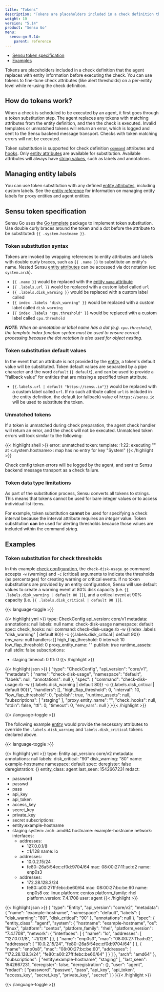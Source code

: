 ```yaml
---
title: "Tokens"
description: "Tokens are placeholders included in a check definition that the agent replaces with entity information before executing the check. You can use tokens to fine-tune check attributes (like alert thresholds) on a per-entity level while re-using check definitions. Read the reference doc to learn about tokens."
weight: 10
version: "5.14"
product: "Sensu Go"
menu: 
  sensu-go-5.14:
    parent: reference
---
```


- [Sensu token specification](#sensu-token-specification)
- [Examples](#examples)

Tokens are placeholders included in a check definition that the agent replaces with entity information before executing the check.
You can use tokens to fine-tune check attributes (like alert thresholds) on a per-entity level while re-using the check definition.

## How do tokens work?

When a check is scheduled to be executed by an agent, it first goes through a token substitution step. The agent replaces any tokens with matching attributes from the entity definition, and then the check is executed. Invalid templates or unmatched tokens will return an error, which is logged and sent to the Sensu backend message transport. Checks with token matching errors will not be executed.

Token substitution is supported for check definition [`command`][7] attributes and [hooks][8].
Only [entity attributes][4] are available for substitution.
Available attributes will always have [string values](#token-data-type-limitations), such as labels and annotations.

## Managing entity labels

You can use token substitution with any defined [entity attributes][4], including custom labels.
See the [entity reference][6] for information on managing entity labels for proxy entities and agent entities.

## Sensu token specification

Sensu Go uses the [Go template][1] package to implement token substitution.
Use double curly braces around the token and a dot before the attribute to be substituted: `{{ .system.hostname }}`.

### Token substitution syntax

Tokens are invoked by wrapping references to entity attributes and labels with double curly braces, such as `{{ .name }}` to substitute an entity's name. Nested Sensu [entity attributes][3] can be accessed via dot notation (ex: `system.arch`).

- `{{ .name }}` would be replaced with the [entity `name` attribute][3]
- `{{ .labels.url }}` would be replaced with a custom label called `url`
- `{{ .labels.disk_warning }}` would be replaced with a custom label called
- `{{ index .labels "disk_warning" }}` would be replaced with a custom label called
  `disk_warning`
- `{{ index .labels "cpu.threshold" }}` would be replaced with a custom label called `cpu.threshold`

_**NOTE**: When an annotation or label name has a dot (e.g. `cpu.threshold`), the template index function syntax must be used to ensure correct processing because the dot notation is also used for object nesting._

### Token substitution default values

In the event that an attribute is not provided by the [entity][3], a token's default
value will be substituted. Token default values are separated by a pipe character and the word `default` (`| default`), and can be used to provide a "fallback value" for entities that are missing a specified token attribute.

- `{{.labels.url | default "https://sensu.io"}}` would be replaced with a custom label called `url`. If no such attribute called `url` is included in the entity definition, the default (or fallback) value of `https://sensu.io` will be used to substitute the token.

### Unmatched tokens

If a token is unmatched during check preparation, the agent check handler will return an error, and the check will not be executed. Unmatched token errors will look similar to the following:

{{< highlight shell >}}
error: unmatched token: template: :1:22: executing "" at <.system.hostname>: map has no entry for key "System"
{{< /highlight >}}

Check config token errors will be logged by the agent, and sent to Sensu backend message transport as a check failure.

### Token data type limitations

As part of the substitution process, Sensu converts all tokens to strings. This means that tokens cannot be used for bare integer values or to access individual list items.

For example, token substitution **cannot** be used for specifying a check interval because the interval attribute requires an _integer_ value. Token substitution **can** be used for alerting thresholds because those values are included within the command _string_.

## Examples

### Token substitution for check thresholds 

In this example [check configuration][5], the `check-disk-usage.go` command accepts `-w` (warning) and `-c` (critical)
arguments to indicate the thresholds (as percentages) for creating warning or critical events. If no token substitutions are provided by an entity configuration, Sensu will use default values to create a warning event at 80% disk capacity (i.e. `{{ .labels.disk_warning | default 80 }}`), and a critical event at 90% capacity (i.e. `{{ .labels.disk_critical | default 90 }}`).

{{< language-toggle >}}

{{< highlight yml >}}
type: CheckConfig
api_version: core/v1
metadata:
  annotations: null
  labels: null
  name: check-disk-usage
  namespace: default
spec:
  check_hooks: null
  command: check-disk-usage.rb -w {{index .labels "disk_warning" | default 80}} -c {{.labels.disk_critical
    | default 90}}
  env_vars: null
  handlers: []
  high_flap_threshold: 0
  interval: 10
  low_flap_threshold: 0
  proxy_entity_name: ""
  publish: true
  runtime_assets: null
  stdin: false
  subscriptions:
  - staging
  timeout: 0
  ttl: 0
{{< /highlight >}}

{{< highlight json >}}
{
  "type": "CheckConfig",
  "api_version": "core/v1",
  "metadata": {
    "name": "check-disk-usage",
    "namespace": "default",
    "labels": null,
    "annotations": null
  },
  "spec": {
    "command": "check-disk-usage.rb -w {{.labels.disk_warning | default 80}} -c {{.labels.disk_critical | default 90}}",
    "handlers": [],
    "high_flap_threshold": 0,
    "interval": 10,
    "low_flap_threshold": 0,
    "publish": true,
    "runtime_assets": null,
    "subscriptions": [
    "staging"
    ],
    "proxy_entity_name": "",
    "check_hooks": null,
    "stdin": false,
    "ttl": 0,
    "timeout": 0,
    "env_vars": null
  }
}{{< /highlight >}}

{{< /language-toggle >}}

The following example [entity][4] would provide the necessary
attributes to override the `.labels.disk_warning` and `labels.disk_critical`
tokens declared above.

{{< language-toggle >}}

{{< highlight yml >}}
type: Entity
api_version: core/v2
metadata:
  annotations: null
  labels:
    disk_critical: "90"
    disk_warning: "80"
  name: example-hostname
  namespace: default
spec:
  deregister: false
  deregistration: {}
  entity_class: agent
  last_seen: 1542667231
  redact:
  - password
  - passwd
  - pass
  - api_key
  - api_token
  - access_key
  - secret_key
  - private_key
  - secret
  subscriptions:
  - entity:example-hostname
  - staging
  system:
    arch: amd64
    hostname: example-hostname
    network:
      interfaces:
      - addresses:
        - 127.0.0.1/8
        - ::1/128
        name: lo
      - addresses:
        - 10.0.2.15/24
        - fe80::26a5:54ec:cf0d:9704/64
        mac: 08:00:27:11:ad:d2
        name: enp0s3
      - addresses:
        - 172.28.128.3/24
        - fe80::a00:27ff:febc:be60/64
        mac: 08:00:27:bc:be:60
        name: enp0s8
    os: linux
    platform: centos
    platform_family: rhel
    platform_version: 7.4.1708
  user: agent
{{< /highlight >}}

{{< highlight json >}}
{
  "type": "Entity",
  "api_version": "core/v2",
  "metadata": {
    "name": "example-hostname",
    "namespace": "default",
    "labels": {
      "disk_warning": "80",
      "disk_critical": "90"
    },
    "annotations": null
  },
  "spec": {
    "entity_class": "agent",
    "system": {
      "hostname": "example-hostname",
      "os": "linux",
      "platform": "centos",
      "platform_family": "rhel",
      "platform_version": "7.4.1708",
      "network": {
        "interfaces": [
          {
            "name": "lo",
            "addresses": [
              "127.0.0.1/8",
              "::1/128"
            ]
          },
          {
            "name": "enp0s3",
            "mac": "08:00:27:11:ad:d2",
            "addresses": [
              "10.0.2.15/24",
              "fe80::26a5:54ec:cf0d:9704/64"
            ]
          },
          {
            "name": "enp0s8",
            "mac": "08:00:27:bc:be:60",
            "addresses": [
              "172.28.128.3/24",
              "fe80::a00:27ff:febc:be60/64"
            ]
          }
        ]
      },
      "arch": "amd64"
    },
    "subscriptions": [
      "entity:example-hostname",
      "staging"
    ],
    "last_seen": 1542667231,
    "deregister": false,
    "deregistration": {},
    "user": "agent",
    "redact": [
      "password",
      "passwd",
      "pass",
      "api_key",
      "api_token",
      "access_key",
      "secret_key",
      "private_key",
      "secret"
    ]
  }
}{{< /highlight >}}

{{< /language-toggle >}}

[1]: https://golang.org/pkg/text/template/
[2]: ../../../latest/reference/checks/#check-token-substitution
[3]: ../entities/#entity-attributes
[4]: ../entities/
[5]: ../checks/
[6]: ../entities#managing-entity-labels
[7]: ../checks/#check-commands
[8]: ../hooks

